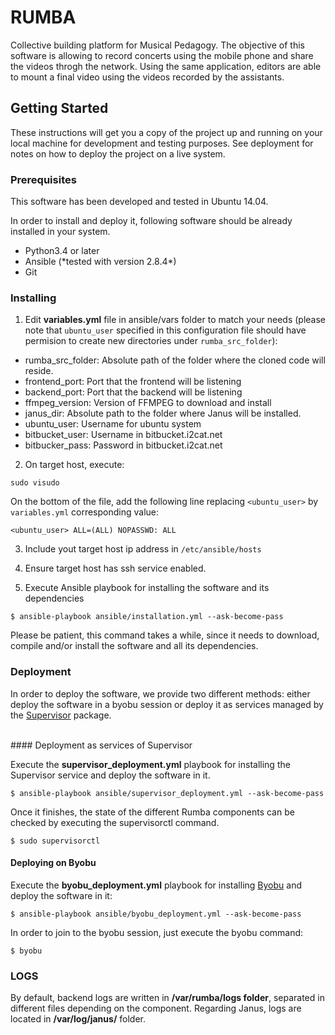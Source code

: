 # RUMBA

Collective building platform for Musical Pedagogy. The objective of this software is allowing to record concerts using the mobile phone and share the videos throgh the network. Using the same application, editors are able to mount a final video using the videos recorded by the assistants.


## Getting Started

These instructions will get you a copy of the project up and running on your local machine for development and testing purposes. See deployment for notes on how to deploy the project on a live system.

### Prerequisites

This software has been developed and tested in Ubuntu 14.04.

In order to install and deploy it, following software should be already installed in your system.

<ul>
    <li>Python3.4 or later</li>
    <li>Ansible (*tested with version 2.8.4*)</li>
    <li>Git</li>
</ul>

### Installing

1) Edit <b>variables.yml</b> file in ansible/vars folder to match your needs (please note
that `ubuntu_user` specified in this configuration file should have permision to create
new directories under `rumba_src_folder`):

<ul>
    <li>rumba_src_folder: Absolute path of the folder where the cloned code will reside.</li>
    <li>frontend_port: Port that the frontend will be listening</li>
    <li>backend_port: Port that the backend will be listening</li>
    <li>ffmpeg_version: Version of FFMPEG to download and install</li>
    <li>janus_dir: Absolute path to the folder where Janus will be installed.</li>
    <li>ubuntu_user: Username for ubuntu system</li>
    <li>bitbucket_user: Username in bitbucket.i2cat.net</li>
    <li>bitbucker_pass: Password in bitbucket.i2cat.net</li>
</ul>

2) On target host, execute:

```
sudo visudo
```

On the bottom of the file, add the following line replacing `<ubuntu_user>` by
`variables.yml` corresponding value:

```
<ubuntu_user> ALL=(ALL) NOPASSWD: ALL
```

3) Include yout target host ip address in `/etc/ansible/hosts`

4) Ensure target host has ssh service enabled.

5) Execute Ansible playbook for installing the software and its dependencies

```
$ ansible-playbook ansible/installation.yml --ask-become-pass
```

Please be patient, this command takes a while, since it needs to download, compile and/or install the software and all its dependencies.

### Deployment

In order to deploy the software, we provide two different methods: either deploy the software in a byobu session or deploy it as services managed by the  <a href="http://supervisord.org/" target="_blank">Supervisor</a> package.

<br>
#### Deployment as services of Supervisor

Execute the <b>supervisor_deployment.yml</b> playbook for installing the Supervisor service and deploy the software in it.

```
$ ansible-playbook ansible/supervisor_deployment.yml --ask-become-pass
```

Once it finishes, the state of the different Rumba components can be checked by executing the supervisorctl command.

```
$ sudo supervisorctl
```

#### Deploying on Byobu

Execute the <b>byobu_deployment.yml</b> playbook for installing <a href="http://byobu.co/" target="_blank">Byobu</a> and deploy the software in it:

```
$ ansible-playbook ansible/byobu_deployment.yml --ask-become-pass
```

In order to join to the byobu session, just execute the byobu command:

```
$ byobu
```

### LOGS

By default, backend logs are written in <b>/var/rumba/logs folder</b>, separated in different files
depending on the component. Regarding Janus, logs are located in <b>/var/log/janus/</b> folder.
